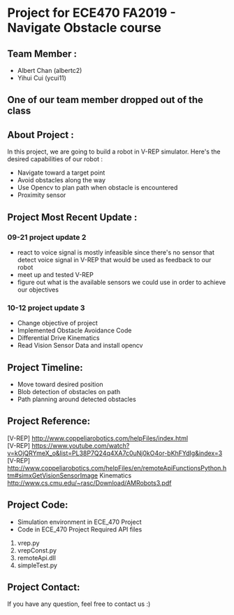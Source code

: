 # Project for ECE470 FA2019 - Navigate Obstacle course
## Team Member : 
* Albert Chan (albertc2)
* Yihui Cui (ycui11)

## One of our team member dropped out of the class

## About Project :
In this project, we are going to build a robot in V-REP simulator. 
Here's the desired capabilities of our robot :
* Navigate toward a target point
* Avoid obstacles along the way
* Use Opencv to plan path when obstacle is encountered
* Proximity sensor 

## Project Most Recent Update :
### 09-21 project update 2
* react to voice signal is mostly infeasible since there's no sensor that detect voice signal in V-REP that would be used as feedback to our robot 
* meet up and tested V-REP 
* figure out what is the available sensors we could use in order to achieve our objectives 
### 10-12 project update 3
* Change objective of project
* Implemented Obstacle Avoidance Code
* Differential Drive Kinematics
* Read Vision Sensor Data and install opencv

## Project Timeline:
* Move toward desired position
* Blob detection of obstacles on path
* Path planning around detected obstacles

## Project Reference:
[V-REP]  http://www.coppeliarobotics.com/helpFiles/index.html <br />
[V-REP]  https://www.youtube.com/watch?v=kOjQRYmeX_o&list=PL38P7Q24q4XA7c0uNj0kO4or-bKhFYdIg&index=3 
[V-REP]  http://www.coppeliarobotics.com/helpFiles/en/remoteApiFunctionsPython.htm#simxGetVisionSensorImage
Kinematics http://www.cs.cmu.edu/~rasc/Download/AMRobots3.pdf

## Project Code:
* Simulation environment in ECE_470 Project
* Code in ECE_470 Project
Required API files
1. vrep.py
2. vrepConst.py
3. remoteApi.dll
4. simpleTest.py

## Project Contact:
If you have any question, feel free to contact us :) 
